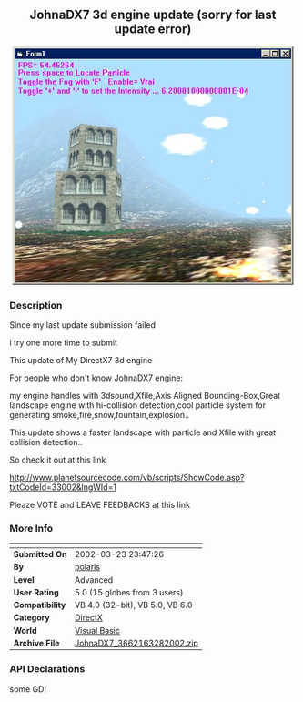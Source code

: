 ﻿<div align="center">

## JohnaDX7 3d engine update \(sorry for last update error\)

<img src="PIC20023281228144908.jpg">
</div>

### Description

Since my last update submission failed

i try one more time to submit

This update of My DirectX7 3d engine

For people who don't know JohnaDX7 engine:

my engine handles with 3dsound,Xfile,Axis Aligned Bounding-Box,Great landscape engine with hi-collision detection,cool particle system for generating smoke,fire,snow,fountain,explosion..

This update shows a faster landscape with particle and Xfile with great collision detection..

So check it out at this link

http://www.planetsourcecode.com/vb/scripts/ShowCode.asp?txtCodeId=33002&lngWId=1

Pleaze VOTE and LEAVE FEEDBACKS at this link
 
### More Info
 


<span>             |<span>
---                |---
**Submitted On**   |2002-03-23 23:47:26
**By**             |[polaris](https://github.com/Planet-Source-Code/PSCIndex/blob/master/ByAuthor/polaris.md)
**Level**          |Advanced
**User Rating**    |5.0 (15 globes from 3 users)
**Compatibility**  |VB 4\.0 \(32\-bit\), VB 5\.0, VB 6\.0
**Category**       |[DirectX](https://github.com/Planet-Source-Code/PSCIndex/blob/master/ByCategory/directx__1-44.md)
**World**          |[Visual Basic](https://github.com/Planet-Source-Code/PSCIndex/blob/master/ByWorld/visual-basic.md)
**Archive File**   |[JohnaDX7\_3662163282002\.zip](https://github.com/Planet-Source-Code/polaris-johnadx7-3d-engine-update-sorry-for-last-update-error__1-33160/archive/master.zip)

### API Declarations

some GDI





